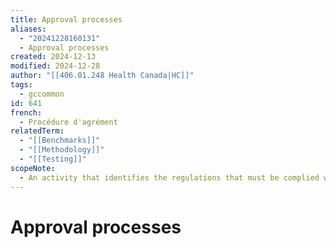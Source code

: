 ```yaml
---
title: Approval processes
aliases:
  - "20241228160131"
  - Approval processes
created: 2024-12-13
modified: 2024-12-28
author: "[[406.01.248 Health Canada|HC]]"
tags:
  - gccommon
id: 641
french:
  - Procédure d'agrément
relatedTerm:
  - "[[Benchmarks]]"
  - "[[Methodology]]"
  - "[[Testing]]"
scopeNote:
  - An activity that identifies the regulations that must be complied with and the requirements that must be met in order to obtain certification for a process or procedure.
---
```

# Approval processes

